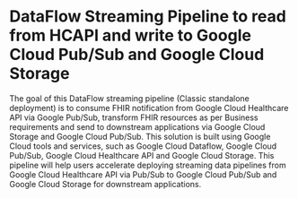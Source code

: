 # DataFlow Streaming Pipeline to read from HCAPI and write to Google Cloud Pub/Sub and Google Cloud Storage

The goal of this DataFlow streaming pipeline (Classic standalone deployment) is to consume FHIR notification from Google Cloud Healthcare API via Google Pub/Sub, transform FHIR resources as per Business requirements and send to downstream applications via Google Cloud Storage and Google Cloud Pub/Sub.
This solution is built using Google Cloud tools and services, such as Google Cloud Dataflow, Google Cloud Pub/Sub, Google Cloud Healthcare API and Google Cloud Storage. 
This pipeline will help users accelerate deploying streaming data pipelines from Google Cloud Healthcare API via Pub/Sub to Google Cloud Pub/Sub and Google Cloud Storage for downstream applications.